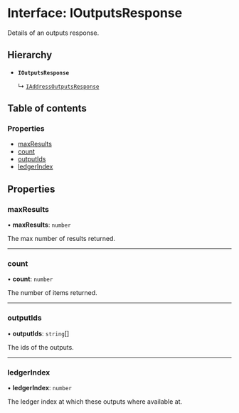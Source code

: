 # Interface: IOutputsResponse

Details of an outputs response.

## Hierarchy

- **`IOutputsResponse`**

  ↳ [`IAddressOutputsResponse`](IAddressOutputsResponse.md)

## Table of contents

### Properties

- [maxResults](IOutputsResponse.md#maxresults)
- [count](IOutputsResponse.md#count)
- [outputIds](IOutputsResponse.md#outputids)
- [ledgerIndex](IOutputsResponse.md#ledgerindex)

## Properties

### maxResults

• **maxResults**: `number`

The max number of results returned.

___

### count

• **count**: `number`

The number of items returned.

___

### outputIds

• **outputIds**: `string`[]

The ids of the outputs.

___

### ledgerIndex

• **ledgerIndex**: `number`

The ledger index at which these outputs where available at.
